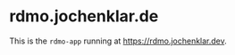 rdmo.jochenklar.de
==================

This is the `rdmo-app` running at https://rdmo.jochenklar.dev.
